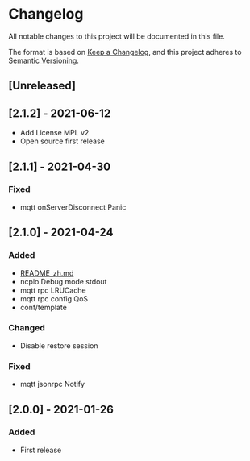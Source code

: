 # Changelog

All notable changes to this project will be documented in this file.

The format is based on [Keep a Changelog](https://keepachangelog.com/en/1.0.0/),
and this project adheres to [Semantic Versioning](https://semver.org/spec/v2.0.0.html).

## [Unreleased]

## [2.1.2] - 2021-06-12

* Add License MPL v2
* Open source first release

## [2.1.1] - 2021-04-30

### Fixed

* mqtt onServerDisconnect Panic

## [2.1.0] - 2021-04-24

### Added

* [README_zh.md](README_zh.md)
* ncpio Debug mode stdout
* mqtt rpc LRUCache
* mqtt rpc config QoS
* conf/template

### Changed

* Disable restore session

### Fixed

* mqtt jsonrpc Notify

## [2.0.0] - 2021-01-26

### Added

* First release


